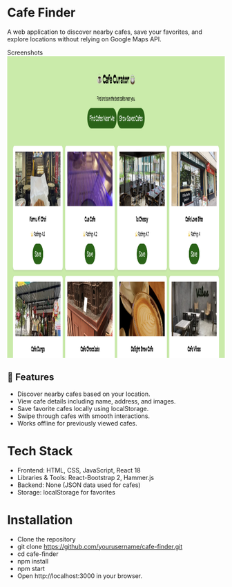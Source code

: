 # Cafe Finder

A web application to discover nearby cafes, save your favorites, and explore locations without relying on Google Maps API.

Screenshots
<Img src = "./assets/cafe.png" alt = "Cafe text" height="700" width="700" />

## 🚀 Features
- Discover nearby cafes based on your location.
- View cafe details including name, address, and images.
- Save favorite cafes locally using localStorage.
- Swipe through cafes with smooth interactions.
- Works offline for previously viewed cafes.


# Tech Stack
- Frontend: HTML, CSS, JavaScript, React 18
- Libraries & Tools: React-Bootstrap 2, Hammer.js
- Backend: None (JSON data used for cafes)
- Storage: localStorage for favorites

# Installation
- Clone the repository
- git clone https://github.com/yourusername/cafe-finder.git
- cd cafe-finder
- npm install
- npm start
- Open http://localhost:3000 in your browser.